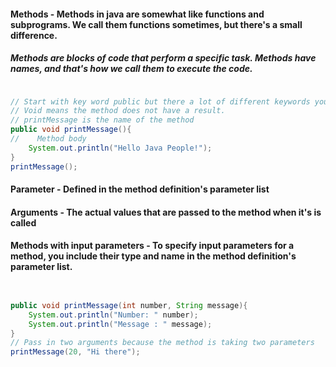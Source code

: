 #### Methods - Methods in java are somewhat like functions and subprograms. We call them functions sometimes, but there's a small difference. 
##### Methods are blocks of code that perform a specific task. Methods have names, and that's how we call them to execute the code.

```java

// Start with key word public but there a lot of different keywords you can use I will be discussing this in a later section
// Void means the method does not have a result.
// printMessage is the name of the method
public void printMessage(){
//    Method body
    System.out.println("Hello Java People!");
}
printMessage();
```

#### Parameter - Defined in the method definition's parameter list
#### Arguments - The actual values that are passed to the method when it's is called
#### Methods with input parameters - To specify input parameters for a method, you include their type and name in the method definition's parameter list.
```java


public void printMessage(int number, String message){
    System.out.println("Number: " number);
    System.out.println("Message : " message);
}
// Pass in two arguments because the method is taking two parameters
printMessage(20, "Hi there");
```

####
